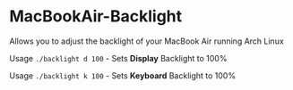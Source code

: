 # MacBookAir-Backlight
Allows you to adjust the backlight of your MacBook Air running Arch Linux

Usage `./backlight d 100` - Sets **Display** Backlight to 100%

Usage `./backlight k 100` - Sets **Keyboard** Backlight to 100%
